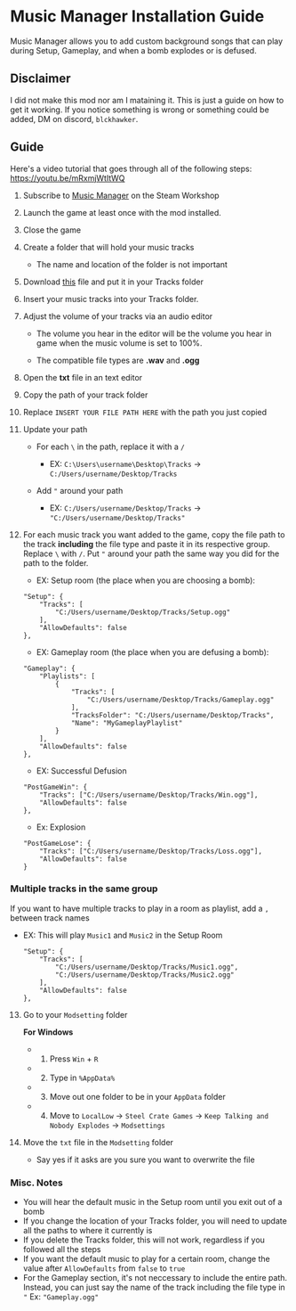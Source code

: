 # Music Manager Installation Guide

Music Manager allows you to add custom background songs that can play during Setup, Gameplay, and when a bomb explodes or is defused.

## Disclaimer

I did not make this mod nor am I mataining it. This is just a guide on how to get it working. If you notice something is wrong or something could be added, DM on discord, `blckhawker`.

## Guide

Here's a video tutorial that goes through all of the following steps: https://youtu.be/mRxmjWtItWQ

1. Subscribe to [Music Manager](https://steamcommunity.com/sharedfiles/filedetails/?id=1307302019&searchtext=music+manager) on the Steam Workshop
2. Launch the game at least once with the mod installed.
3. Close the game
3. Create a folder that will hold your music tracks
    - The name and location of the folder is not important
 4. Download [this](https://github.com/KTANE-MODS/Music-Manager-Tutorial/blob/main/MusicManager-settings.txt) file and put it in your Tracks folder
4. Insert your music tracks into your Tracks folder.

5. Adjust the volume of your tracks via an audio editor
    - The volume you hear in the editor will be the volume you hear in game when the music volume is set to 100%.
    
    - The compatible file types are **.wav** and **.ogg**

1. Open the **txt** file in an text editor

8. Copy the path of your track folder

6. Replace `INSERT YOUR FILE PATH HERE` with the path you just copied

1. Update your path
    - For each `\` in the path, replace it with a `/`
        - EX: `C:\Users\username\Desktop\Tracks` -> `C:/Users/username/Desktop/Tracks`
    
    - Add `"` around your path
        - EX: `C:/Users/username/Desktop/Tracks` -> `"C:/Users/username/Desktop/Tracks"`

1. For each music track you want added to the game, copy the file path to the track **including** the file type and paste it in its respective group. Replace `\` with `/`. Put `"` around your path the same way you did for the path to the folder.

    - EX: Setup room (the place when you are choosing a bomb): 
    ```	
    "Setup": {
        "Tracks": [
            "C:/Users/username/Desktop/Tracks/Setup.ogg"
        ],
        "AllowDefaults": false
    },
	```
    - EX: Gameplay room (the place when you are defusing a bomb): 
    ```	
    "Gameplay": {
        "Playlists": [
            {
                "Tracks": [
                    "C:/Users/username/Desktop/Tracks/Gameplay.ogg"
                ],
                "TracksFolder": "C:/Users/username/Desktop/Tracks",
                "Name": "MyGameplayPlaylist"
            }
        ],
        "AllowDefaults": false
    },
	```
    - EX: Successful Defusion
    ```
    "PostGameWin": {
        "Tracks": ["C:/Users/username/Desktop/Tracks/Win.ogg"],
        "AllowDefaults": false
    },
	```
    - Ex: Explosion
    ```	
    "PostGameLose": {
        "Tracks": ["C:/Users/username/Desktop/Tracks/Loss.ogg"],
        "AllowDefaults": false
    }
	```
	
 ### Multiple tracks in the same group
 
 If you want to have multiple tracks to play in a room as playlist, add a `,` between track names

- EX: This will play `Music1` and `Music2` in the Setup Room
    ```
    "Setup": {
        "Tracks": [
            "C:/Users/username/Desktop/Tracks/Music1.ogg",
            "C:/Users/username/Desktop/Tracks/Music2.ogg"
        ],
        "AllowDefaults": false
    },
    ```
    
13. Go to your `Modsetting` folder

    **For Windows**   
    
    - 1. Press `Win` + `R`
    - 2. Type in `%AppData%`
    - 3. Move out one folder to be in your `AppData` folder
    - 4. Move to `LocalLow` -> `Steel Crate Games` -> `Keep Talking and Nobody Explodes` -> `Modsettings`
1. Move the `txt` file in the `Modsetting` folder 
    - Say yes if it asks are you sure you want to overwrite the file
    
### Misc. Notes
- You will hear the default music in the Setup room until you exit out of a bomb
- If you change the location of your Tracks folder, you will need to update all the paths to where it currently is
- If you delete the Tracks folder, this will not work, regardless if you followed all the steps
- If you want the default music to play for a certain room, change the value after `AllowDefaults` from `false` to `true`
- For the Gameplay section, it's not neccessary to include the entire path. Instead, you can just say the name of the track including the file type in `"` Ex: `"Gameplay.ogg"`
